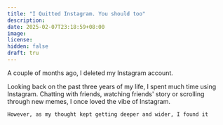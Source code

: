 ```yaml
---
title: "I Quitted Instagram. You should too"
description: 
date: 2025-02-07T23:18:59+08:00
image: 
license: 
hidden: false
draft: tru
---
```


A couple of months ago, I deleted my Instagram account.

Looking back on the past three years of my life, I spent much time using Instagram. 
Chatting with friends, watching friends' story or scrolling through new memes, I once loved the vibe of Instagram.

    However, as my thought kept getting deeper and wider, I found it  
